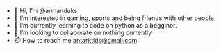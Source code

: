 - 👋 Hi, I’m @armanduks
- 👀 I’m interested in gaming, sports and being friends with other people
- 🌱 I’m currently learning to code on python as a begginer.
- 💞️ I’m looking to collaborate on nothing currently
- 📫 How to reach me antarktids@gmail.com
